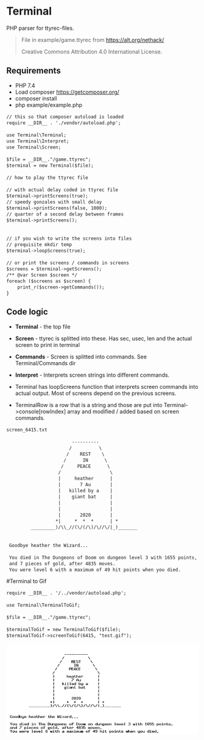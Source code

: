 # Terminal
PHP parser for ttyrec-files.


> File in example/game.ttyrec from https://alt.org/nethack/
>
> Creative Commons Attribution 4.0 International License.


## Requirements
- PHP 7.4
- Load composer https://getcomposer.org/
- composer install
- php example/example.php

```
// this so that composer autoload is loaded
require __DIR__ . './vendor/autoload.php';

use Terminal\Terminal;
use Terminal\Interpret;
use Terminal\Screen;

$file = __DIR__."/game.ttyrec";
$terminal = new Terminal($file);

// how to play the ttyrec file

// with actual delay coded in ttyrec file
$terminal->printScreens(true);
// speedy gonzales with small delay
$terminal->printScreens(false, 1000);
// quarter of a second delay between frames
$terminal->printScreens();


// if you wish to write the screens into files
// prequisite mkdir temp
$terminal->loopScreens(true);

// or print the screens / commands in screens
$screens = $terminal->getScreens();
/** @var Screen $screen */
foreach ($screens as $screen) {
    print_r($screen->getCommands());
}

```


## Code logic

- __Terminal__ - the top file
- __Screen__ - ttyrec is splitted into these. Has sec, usec, len and the actual screen to print in terminal
- __Commands__ - Screen is splitted into commands. See Terminal/Commands dir
- __Interpret__ - Interprets screen strings into different commands.

- Terminal has loopScreens function that interprets screen commands into actual output. Most of screens depend on the previous screens.
- TerminalRow is a row that is a string and those are put into Terminal->console[rowIndex] array and modified / added based on screen commands.


```
screen_6415.txt

                        ----------
                       /          \
                      /    REST    \
                     /      IN      \
                    /     PEACE      \
                   /                  \
                   |     heather      |
                   |       7 Au       |
                   |   killed by a    |
                   |    giant bat     |
                   |                  |
                   |                  |
                   |       2020       |
                  *|     *  *  *      | *
         _________)/\\_//(\/(/\)/\//\/|_)_______


 Goodbye heather the Wizard...

 You died in The Dungeons of Doom on dungeon level 3 with 1655 points,
 and 7 pieces of gold, after 4835 moves.
 You were level 6 with a maximum of 49 hit points when you died.
```


#Terminal to Gif

```
require __DIR__ . '/../vendor/autoload.php';

use Terminal\TerminalToGif;

$file = __DIR__."/game.ttyrec";

$terminalToGif = new TerminalToGif($file);
$terminalToGif->screenToGif(6415, "test.gif");
```


![RIP](example/test.gif)